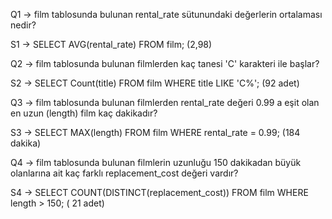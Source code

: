 Q1 -> film tablosunda bulunan rental_rate sütunundaki değerlerin ortalaması nedir?

S1 -> SELECT AVG(rental_rate) FROM film; (2,98)

Q2 -> film tablosunda bulunan filmlerden kaç tanesi 'C' karakteri ile başlar?

S2 -> SELECT Count(title) FROM film WHERE title LIKE 'C%'; (92 adet)

Q3 -> film tablosunda bulunan filmlerden rental_rate değeri 0.99 a eşit olan en uzun (length) film kaç dakikadır?

S3 -> SELECT MAX(length) FROM film WHERE rental_rate = 0.99; (184 dakika)

Q4 -> film tablosunda bulunan filmlerin uzunluğu 150 dakikadan büyük olanlarına ait kaç farklı replacement_cost değeri vardır?
 
S4 -> SELECT COUNT(DISTINCT(replacement_cost)) FROM film WHERE length > 150; ( 21 adet)
